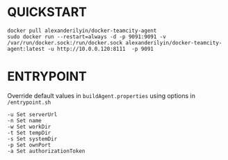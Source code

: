 QUICKSTART
==========

    docker pull alexanderilyin/docker-teamcity-agent
    sudo docker run --restart=always -d -p 9091:9091 -v /var/run/docker.sock:/run/docker.sock alexanderilyin/docker-teamcity-agent:latest -u http://10.0.0.120:8111  -p 9091

ENTRYPOINT
==========

Override default values in `buildAgent.properties` using options in `/entrypoint.sh`

    -u Set serverUrl
    -n Set name
    -w Set workDir
    -t Set tempDir
    -s Set systemDir
    -p Set ownPort
    -a Set authorizationToken
